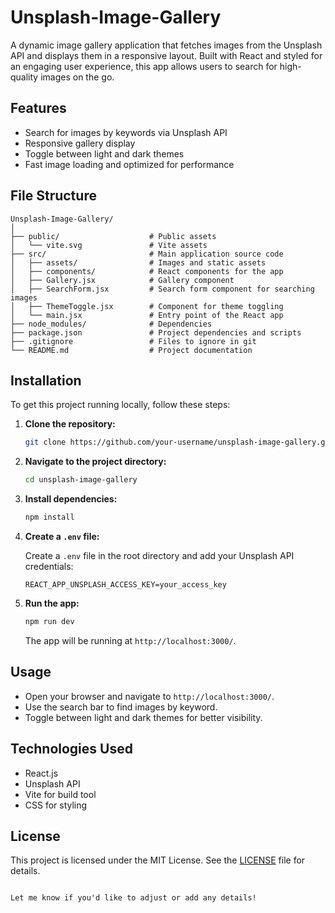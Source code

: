# Unsplash-Image-Gallery
A dynamic image gallery application that fetches images from the Unsplash API and displays them in a responsive layout. Built with React and styled for an engaging user experience, this app allows users to search for high-quality images on the go.

## Features

- Search for images by keywords via Unsplash API
- Responsive gallery display
- Toggle between light and dark themes
- Fast image loading and optimized for performance

## File Structure

```
Unsplash-Image-Gallery/
│
├── public/                    # Public assets
│   └── vite.svg               # Vite assets
├── src/                       # Main application source code
│   ├── assets/                # Images and static assets
│   ├── components/            # React components for the app
│   ├── Gallery.jsx            # Gallery component
│   ├── SearchForm.jsx         # Search form component for searching images
│   ├── ThemeToggle.jsx        # Component for theme toggling
│   └── main.jsx               # Entry point of the React app
├── node_modules/              # Dependencies
├── package.json               # Project dependencies and scripts
├── .gitignore                 # Files to ignore in git
└── README.md                  # Project documentation
```

## Installation

To get this project running locally, follow these steps:

1. **Clone the repository:**

   ```bash
   git clone https://github.com/your-username/unsplash-image-gallery.git
   ```

2. **Navigate to the project directory:**

   ```bash
   cd unsplash-image-gallery
   ```

3. **Install dependencies:**

   ```bash
   npm install
   ```

4. **Create a `.env` file:**

   Create a `.env` file in the root directory and add your Unsplash API credentials:

   ```env
   REACT_APP_UNSPLASH_ACCESS_KEY=your_access_key
   ```

5. **Run the app:**

   ```bash
   npm run dev
   ```

   The app will be running at `http://localhost:3000/`.

## Usage

- Open your browser and navigate to `http://localhost:3000/`.
- Use the search bar to find images by keyword.
- Toggle between light and dark themes for better visibility.

## Technologies Used

- React.js
- Unsplash API
- Vite for build tool
- CSS for styling

## License

This project is licensed under the MIT License. See the [LICENSE](LICENSE) file for details.
```

Let me know if you'd like to adjust or add any details!
